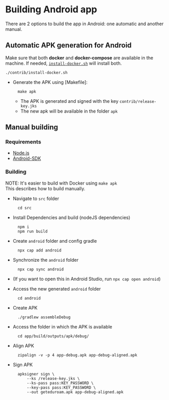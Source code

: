 # Building Android app

There are 2 options to build the app in Android: one automatic and another manual.
 

## Automatic APK generation for Android

Make sure that both __docker__ and __docker-compose__ are available in the machine.
If needed, [`install-docker.sh`](contrib/install-docker.sh) will install both.

	./contrib/install-docker.sh


* Generate the APK using [Makefile]:

		make apk

	* The APK is generated and signed with the key `contrib/release-key.jks`
	* The new apk will be available in the folder `apk`


## Manual building

### Requirements

* [Node.js](https://nodejs.org/en/)
* [Android-SDK](https://developer.android.com/studio#downloads)


### Building

NOTE: It's easier to build with Docker using `make apk`  
This describes how to build manually.

* Navigate to `src` folder

		cd src

* Install Dependencies and build (nodeJS dependencies)

		npm i
		npm run build

* Create `android` folder and config gradle

		npx cap add android

* Synchronize the `android` folder

		npx cap sync android

* (If you want to open this in Android Studio, run `npx cap open android`)

* Access the new generated `android` folder

		cd android

* Create APK

		./gradlew assembleDebug

* Access the folder in which the APK is available

		cd app/build/outputs/apk/debug/

* Align APK

		zipalign -v -p 4 app-debug.apk app-debug-aligned.apk

* Sign APK

		apksigner sign \
			--ks /release-key.jks \
			--ks-pass pass:KEY_PASSWORD \
			--key-pass pass:KEY_PASSWORD \
			--out geteduroam.apk app-debug-aligned.apk
